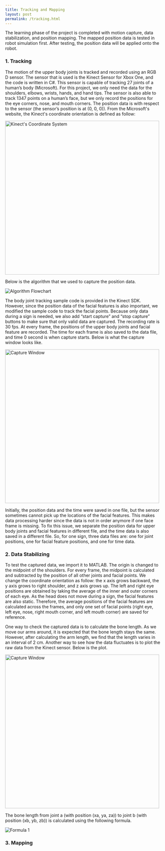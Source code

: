 ```yaml
---
title: Tracking and Mapping
layout: post
permalink: /tracking.html
---
```

The learning phase of the project is completed with motion capture, data stabilization, and position mapping. The mapped position data is tested in robot simulation first. After testing, the position data will be applied onto the robot.

### 1. Tracking
The motion of the upper body joints is tracked and recorded using an RGB D sensor. The sensor that is used is the Kinect Sensor for Xbox One, and the code is written in C#. This sensor is capable of tracking 27 joints of a human’s body (Microsoft). For this project, we only need the data for the shoulders, elbows, wrists, hands, and hand tips. The sensor is also able to track 1347 points on a human’s face, but we only record the positions for the eye corners, nose, and mouth corners. The position data is with respect to the sensor (the sensor’s position is at (0, 0, 0)). From the Microsoft's website, the Kinect's coordinate orientation is defined as follow:

<img src="{{site.baseurl}}/imgs/KinectCoord.png" alt="Kinect's Coordinate System" class = "centered" width="500">

Below is the algorithm that we used to capture the position data.

![Algorithm Flowchart]({{site.baseurl}}/imgs/Algo.png)

The body joint tracking sample code is provided in the Kinect SDK. However, since the position data of the facial features is also important, we modified the sample code to track the facial points. Because only data during a sign is needed, we also add “start capture” and “stop capture” buttons to make sure that only valid data are captured. The recording rate is 30 fps. At every frame, the positions of the upper body joints and facial feature are recorded. The time for each frame is also saved to the data file, and time 0 second is when capture starts. Below is what the capture window looks like.

<img src="{{site.baseurl}}/imgs/Stop.png" alt="Capture Window" class = "centered"  width="500" >

Initially, the position data and the time were saved in one file, but the sensor sometimes cannot pick up the locations of the facial features. This makes data processing harder since the data is not in order anymore if one face frame is missing. To fix this issue, we separate the position data for upper body joints and facial features in different file, and the time data is also saved in a different file. So, for one sign, three data files are: one for joint positions, one for facial feature positions, and one for time data. 

### 2. Data Stabilizing
To test the captured data, we import it to MATLAB. The origin is changed to the midpoint of the shoulders. For every frame, the midpoint is calculated and subtracted by the position of all other joints and facial points. We change the coordinate orientation as follow: the x axis grows backward, the y axis grows to right shoulder, and z axis grows up. The left and right eye positions are obtained by taking the average of the inner and outer corners of each eye. As the head does not move during a sign, the facial features are also static. Therefore, the average positions of the facial features are calculated across the frames, and only one set of facial points (right eye, left eye, nose, right mouth corner, and left mouth corner) are saved for reference. 

One way to check the captured data is to calculate the bone length. As we move our arms around, it is expected that the bone length stays the same. However, after calculating the arm length, we find that the length varies in an interval of 2 cm. Another way to see how the data fluctuates is to plot the raw data from the Kinect sensor. Below is the plot.

<img src="{{site.baseurl}}/imgs/Stop.png" alt="Capture Window" class = "centered" width="500">

The bone length from joint a (with position (xa, ya, za)) to joint b (with position (xb, yb, zb))  is calculated using the following formula. 

<img src="{{site.baseurl}}/imgs/f1.png" alt="Formula 1" class = "centered">


### 3. Mapping 
